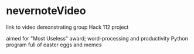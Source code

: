 # nevernoteVideo
link to video demonstrating group Hack 112 project

aimed for "Most Useless" award;
word-processing and productivity Python program full of easter eggs and memes
